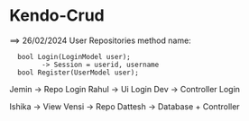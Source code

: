# Kendo-Crud


==> 26/02/2024
User Repositories method name:

      bool Login(LoginModel user);
            -> Session = userid, username
      bool Register(UserModel user);

Jemin -> Repo Login
Rahul -> Ui Login
Dev -> Controller Login

Ishika -> View
Vensi -> Repo
Dattesh -> Database + Controller

